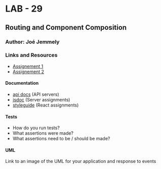 # LAB - 29

## Routing and Component Composition

### Author: Joé Jemmely

### Links and Resources
* [Assignement 1](https://codesandbox.io/s/lab-29-1-fei5y)
* [Assignement 2](https://codesandbox.io/s/lab-29-2-41snh)

#### Documentation
* [api docs](http://xyz.com) (API servers)
* [jsdoc](http://xyz.com) (Server assignments)
* [styleguide](http://xyz.com) (React assignments)

  
#### Tests
* How do you run tests?
* What assertions were made?
* What assertions need to be / should be made?

#### UML
Link to an image of the UML for your application and response to events
